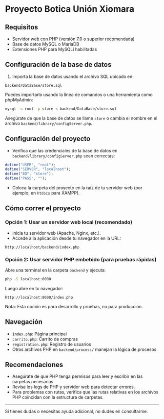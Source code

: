 # Proyecto Botica Unión Xiomara

## Requisitos

- Servidor web con PHP (versión 7.0 o superior recomendada)
- Base de datos MySQL o MariaDB
- Extensiones PHP para MySQLi habilitadas

## Configuración de la base de datos

1. Importa la base de datos usando el archivo SQL ubicado en:

```
backend/DataBase/store.sql
```

Puedes importarlo usando la línea de comandos o una herramienta como phpMyAdmin:

```bash
mysql -u root -p store < backend/DataBase/store.sql
```

Asegúrate de que la base de datos se llame `store` o cambia el nombre en el archivo `backend/library/configServer.php`.

## Configuración del proyecto

- Verifica que las credenciales de la base de datos en `backend/library/configServer.php` sean correctas:

```php
define("USER", "root");
define("SERVER", "localhost");
define("BD", "store");
define("PASS", "");
```

- Coloca la carpeta del proyecto en la raíz de tu servidor web (por ejemplo, en `htdocs` para XAMPP).

## Cómo correr el proyecto

### Opción 1: Usar un servidor web local (recomendado)

- Inicia tu servidor web (Apache, Nginx, etc.).
- Accede a la aplicación desde tu navegador en la URL:

```
http://localhost/backend/index.php
```

### Opción 2: Usar servidor PHP embebido (para pruebas rápidas)

Abre una terminal en la carpeta `backend` y ejecuta:

```bash
php -S localhost:8000
```

Luego abre en tu navegador:

```
http://localhost:8000/index.php
```

Nota: Esta opción es para desarrollo y pruebas, no para producción.

## Navegación

- `index.php`: Página principal
- `carrito.php`: Carrito de compras
- `registration.php`: Registro de usuarios
- Otros archivos PHP en `backend/process/` manejan la lógica de procesos.

## Recomendaciones

- Asegúrate de que PHP tenga permisos para leer y escribir en las carpetas necesarias.
- Revisa los logs de PHP y servidor web para detectar errores.
- Para problemas con rutas, verifica que las rutas relativas en los archivos PHP coincidan con la estructura de carpetas.

---

Si tienes dudas o necesitas ayuda adicional, no dudes en consultarme.

